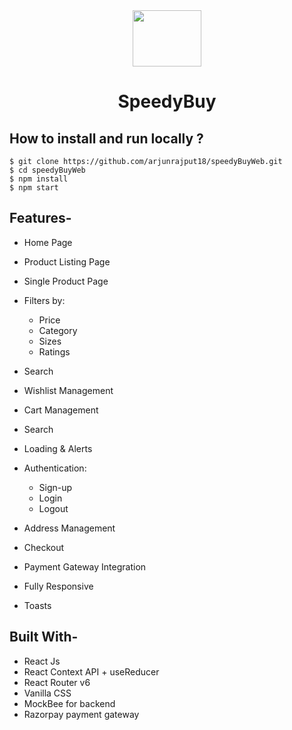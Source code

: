 <div align="center">
<img src="https://i.ibb.co/ThK1MnD/shopping-cart.png" width="110" height="90"/>

# SpeedyBuy

</div>

## How to install and run locally ?
```
$ git clone https://github.com/arjunrajput18/speedyBuyWeb.git
$ cd speedyBuyWeb
$ npm install
$ npm start
```
## **Features-**

- Home Page
- Product Listing Page
- Single Product Page
- Filters by:
  - Price
  - Category
  - Sizes
  - Ratings
- Search
- Wishlist Management
- Cart Management
- Search
- Loading & Alerts
- Authentication:

  - Sign-up
  - Login
  - Logout

- Address Management
- Checkout
- Payment Gateway Integration
- Fully Responsive
- Toasts

## **Built With-**

- React Js
- React Context API + useReducer
- React Router v6
- Vanilla CSS
- MockBee for backend
- Razorpay payment gateway
